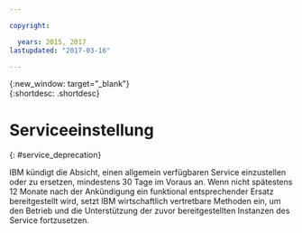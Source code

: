 ```yaml
---

copyright:

  years: 2015, 2017
lastupdated: "2017-03-16"

---
```


{:new_window: target="_blank"}  
{:shortdesc: .shortdesc}


# Serviceeinstellung
{: #service_deprecation}

IBM kündigt die Absicht, einen allgemein verfügbaren Service einzustellen oder zu ersetzen, mindestens 30 Tage im Voraus an. Wenn nicht spätestens 12 Monate nach der Ankündigung ein funktional entsprechender Ersatz bereitgestellt wird, setzt IBM wirtschaftlich vertretbare Methoden ein, um den Betrieb und die Unterstützung der zuvor bereitgestellten Instanzen des Service fortzusetzen.
